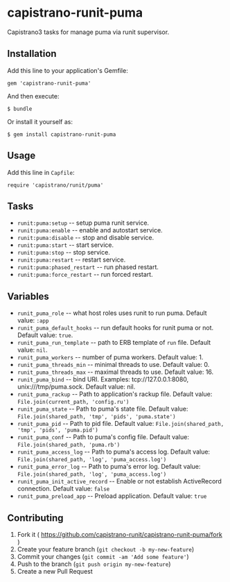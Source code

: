 # capistrano-runit-puma

Capistrano3 tasks for manage puma via runit supervisor.

## Installation

Add this line to your application's Gemfile:

    gem 'capistrano-runit-puma'

And then execute:

    $ bundle

Or install it yourself as:

    $ gem install capistrano-runit-puma

## Usage

Add this line in `Capfile`:
```
require 'capistrano/runit/puma'
```

## Tasks

* `runit:puma:setup` -- setup puma runit service.
* `runit:puma:enable` -- enable and autostart service.
* `runit:puma:disable` -- stop and disable service.
* `runit:puma:start` -- start service.
* `runit:puma:stop` -- stop service.
* `runit:puma:restart` -- restart service.
* `runit:puma:phased_restart` -- run phased restart.
* `runit:puma:force_restart` -- run forced restart.

## Variables

* `runit_puma_role` -- what host roles uses runit to run puma. Default value: `:app`
* `runit_puma_default_hooks` -- run default hooks for runit puma or not. Default value: `true`.
* `runit_puma_run_template` -- path to ERB template of `run` file. Default value: `nil`.
* `runit_puma_workers` -- number of puma workers. Default value: 1.
* `runit_puma_threads_min` -- minimal threads to use. Default value: 0.
* `runit_puma_threads_max` -- maximal threads to use. Default value: 16.
* `runit_puma_bind` -- bind URI. Examples: tcp://127.0.0.1:8080, unix:///tmp/puma.sock. Default value: nil.
* `runit_puma_rackup` -- Path to application's rackup file. Default value: `File.join(current_path, 'config.ru')`
* `runit_puma_state`  -- Path to puma's state file. Default value: `File.join(shared_path, 'tmp', 'pids', 'puma.state')`
* `runit_puma_pid` -- Path to pid file. Default value: `File.join(shared_path, 'tmp', 'pids', 'puma.pid')`
* `runit_puma_conf` -- Path to puma's config file. Default value: `File.join(shared_path, 'puma.rb')`
* `runit_puma_access_log` -- Path to puma's access log. Default value: `File.join(shared_path, 'log', 'puma_access.log')`
* `runit_puma_error_log` -- Path to puma's error log. Default value: `File.join(shared_path, 'log', 'puma_access.log')`
* `runit_puma_init_active_record` -- Enable or not establish ActiveRecord connection. Default value: `false`
* `runit_puma_preload_app` -- Preload application. Default value: `true`

## Contributing

1. Fork it ( https://github.com/capistrano-runit/capistrano-runit-puma/fork )
2. Create your feature branch (`git checkout -b my-new-feature`)
3. Commit your changes (`git commit -am 'Add some feature'`)
4. Push to the branch (`git push origin my-new-feature`)
5. Create a new Pull Request
